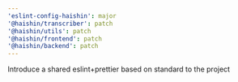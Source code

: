```yaml
---
'eslint-config-haishin': major
'@haishin/transcriber': patch
'@haishin/utils': patch
'@haishin/frontend': patch
'@haishin/backend': patch
---
```


Introduce a shared eslint+prettier based on standard to the project
